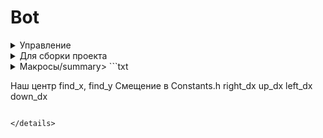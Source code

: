 # Bot
<details>
<summary>Управление</summary>
  
```txt
  
ESC - завершить программу

```
  
</details>

<details>
<summary>Для сборки проекта</summary>
  
```txt
  
cd "repository_path"\SaberTest
mkdir build
cd build
cmake -G "Visual Studio 17 2022" ..

Используйте cmake --help, чтобы отобразить список возможных платформ
  
```
  
</details>

<details>
<summary>Макросы/summary>
```txt
  
Наш центр find_x, find_y
Смещение в Constants.h
  right_dx
  up_dx
  left_dx
  down_dx
  
```
  
</details>
